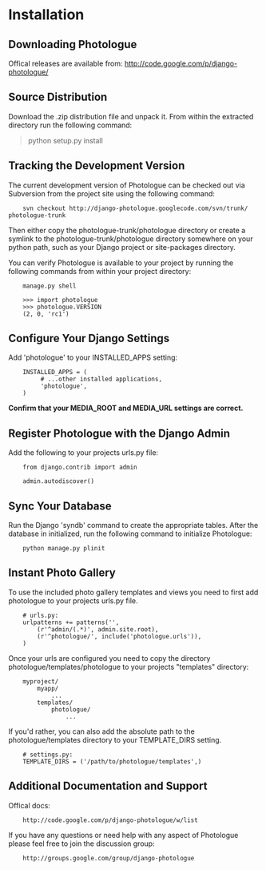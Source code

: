 # Installation #

## Downloading Photologue ##

Offical releases are available from: http://code.google.com/p/django-photologue/

## Source Distribution ##

Download the .zip distribution file and unpack it. From within the extracted directory run the following command:

> python setup.py install

## Tracking the Development Version ##

The current development version of Photologue can be checked out via Subversion from the project site using the following command:

```
    svn checkout http://django-photologue.googlecode.com/svn/trunk/ photologue-trunk
```

Then either copy the photologue-trunk/photologue directory or create a symlink to the photologue-trunk/photologue directory somewhere on your python path, such as your Django project or site-packages directory.

You can verify Photologue is available to your project by running the following commands from within your project directory:

```
    manage.py shell

    >>> import photologue
    >>> photologue.VERSION
    (2, 0, 'rc1')
```

## Configure Your Django Settings ##

Add 'photologue' to your INSTALLED\_APPS setting:

```
    INSTALLED_APPS = (
         # ...other installed applications,
         'photologue',
    )
```

**Confirm that your MEDIA\_ROOT and MEDIA\_URL settings are correct.**

## Register Photologue with the Django Admin ##

Add the following to your projects urls.py file:

```
    from django.contrib import admin

    admin.autodiscover()
```

## Sync Your Database ##

Run the Django 'syndb' command to create the appropriate tables. After the database in initialized, run the following command to initialize Photologue:

```
    python manage.py plinit
```

## Instant Photo Gallery ##

To use the included photo gallery templates and views you need to first add photologue to your projects urls.py file.

```
    # urls.py:
    urlpatterns += patterns('',
        (r'^admin/(.*)', admin.site.root),
        (r'^photologue/', include('photologue.urls')),
    )
```

Once your urls are configured you need to copy the directory photologue/templates/photologue to your projects "templates" directory:

```
    myproject/
        myapp/
            ...
        templates/
            photologue/
                ...
```

If you'd rather, you can also add the absolute path to the photologue/templates directory to your TEMPLATE\_DIRS setting.

```
    # settings.py:
    TEMPLATE_DIRS = ('/path/to/photologue/templates',)
```

## Additional Documentation and Support ##

Offical docs:

```
    http://code.google.com/p/django-photologue/w/list
```

If you have any questions or need help with any aspect of Photologue please feel free to join the discussion group:

```
    http://groups.google.com/group/django-photologue
```